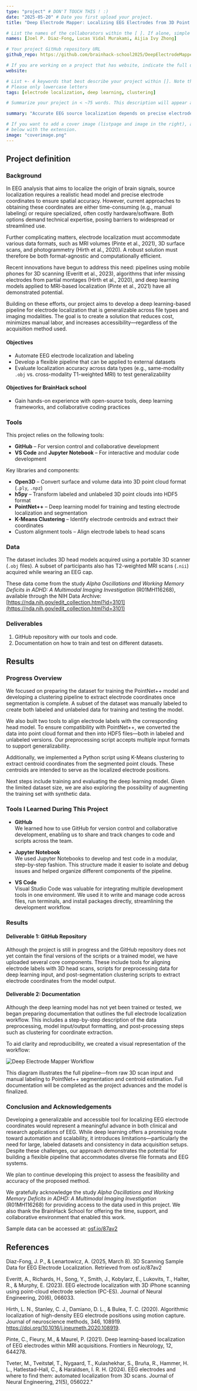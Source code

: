 ```yaml
---
type: "project" # DON'T TOUCH THIS ! :)
date: "2025-05-20" # Date you first upload your project.
title: "Deep Electrode Mapper: Localizing EEG Electrodes from 3D Point Clouds Using Deep Learning"

# List the names of the collaborators within the [ ]. If alone, simple put your name within []
names: [Joel P. Diaz-Fong, Lucas Vidal Murakami, Aijia Ivy Zhong]

# Your project GitHub repository URL
github_repo: https://github.com/brainhack-school2025/DeepElectrodeMapper

# If you are working on a project that has website, indicate the full url including "https://" below or leave it empty.
website:

# List +- 4 keywords that best describe your project within []. Note that the project summary also involves a number of key words. Those are listed on top of the [github repository](https://github.com/brainhack-school2023/JDaoust_project.git), click `manage topics`.
# Please only lowercase letters
tags: [electrode localization, deep learning, clustering]

# Summarize your project in < ~75 words. This description will appear at the top of your page and on the list page with other projects.

summary: "Accurate EEG source localization depends on precise electrode coordinates, yet current methods are often manual, costly, and technically demanding. *Deep Electrode Mapper* attempts to address this by applying deep learning to segment electrodes from 3D head models—derived from MRI or 3D scans—and localize their coordinates using clustering. Although the project remains incomplete, it demonstrates a proof-of-concept pipeline, and progress is documented in the public repository."

# If you want to add a cover image (listpage and image in the right), add it to your directory and indicate the name
# below with the extension.
image: "coverimage.png"
---
```

<!-- This is an html comment and this won't appear in the rendered page. You are now editing the "content" area, the core of your description. Everything that you can do in markdown is allowed below. We added a couple of comments to guide your through documenting your progress. -->

## Project definition

### Background

In EEG analysis that aims to localize the origin of brain signals, source localization requires a realistic head model and precise electrode coordinates to ensure spatial accuracy. However, current approaches to obtaining these coordinates are either time-consuming (e.g., manual labeling) or require specialized, often costly hardware/software. Both options demand technical expertise, posing barriers to widespread or streamlined use.

Further complicating matters, electrode localization must accommodate various data formats, such as MRI volumes (Pinte et al., 2021), 3D surface scans, and photogrammetry (Hirth et al., 2020). A robust solution must therefore be both format-agnostic and computationally efficient.

Recent innovations have begun to address this need: pipelines using mobile phones for 3D scanning (Everitt et al., 2023), algorithms that infer missing electrodes from partial montages (Hirth et al., 2020), and deep learning models applied to MRI-based localization (Pinte et al., 2021) have all demonstrated potential.

Building on these efforts, our project aims to develop a deep learning-based pipeline for electrode localization that is generalizable across file types and imaging modalities. The goal is to create a solution that reduces cost, minimizes manual labor, and increases accessibility—regardless of the acquisition method used.




#### Objectives
- Automate EEG electrode localization and labeling  
- Develop a flexible pipeline that can be applied to external datasets  
- Evaluate localization accuracy across data types (e.g., same-modality `.obj` vs. cross-modality T1-weighted MRI) to test generalizability  


#### Objectives for BrainHack school
- Gain hands-on experience with open-source tools, deep learning frameworks, and collaborative coding practices

### Tools

This project relies on the following tools:

- **GitHub** – For version control and collaborative development
- **VS Code** and **Jupyter Notebook** – For interactive and modular code development

Key libraries and components:

- **Open3D** – Convert surface and volume data into 3D point cloud format (`.ply`, `.npz`)
- **h5py** – Transform labeled and unlabeled 3D point clouds into HDF5 format
- **PointNet++** – Deep learning model for training and testing electrode localization and segmentation
- **K-Means Clustering** – Identify electrode centroids and extract their coordinates
- Custom alignment tools – Align electrode labels to head scans

### Data

The dataset includes 3D head models acquired using a portable 3D scanner (`.obj` files). A subset of participants also has T2-weighted MRI scans (`.nii`) acquired while wearing an EEG cap.

These data come from the study *Alpha Oscillations and Working Memory Deficits in ADHD: A Multimodal Imaging Investigation* (R01MH116268), available through the NIH Data Archive:  
[https://nda.nih.gov/edit_collection.html?id=3101](https://nda.nih.gov/edit_collection.html?id=3101)



### Deliverables

1. GitHub repository with our tools and code.
2. Documentation on how to train and test on different datasets.

## Results

### Progress Overview

We focused on preparing the dataset for training the PointNet++ model and developing a clustering pipeline to extract electrode coordinates once segmentation is complete. A subset of the dataset was manually labeled to create both labeled and unlabeled data for training and testing the model. 

We also built two tools to align electrode labels with the corresponding head model. To ensure compatibility with PointNet++, we converted the data into point cloud format and then into HDF5 files—both in labeled and unlabeled versions. Our preprocessing script accepts multiple input formats to support generalizability.

Additionally, we implemented a Python script using K-Means clustering to extract centroid coordinates from the segmented point clouds. These centroids are intended to serve as the localized electrode positions.

Next steps include training and evaluating the deep learning model. Given the limited dataset size, we are also exploring the possibility of augmenting the training set with synthetic data.


### Tools I Learned During This Project

- **GitHub**  
  We learned how to use GitHub for version control and collaborative development, enabling us to share and track changes to code and scripts across the team.

- **Jupyter Notebook**  
  We used Jupyter Notebooks to develop and test code in a modular, step-by-step fashion. This structure made it easier to isolate and debug issues and helped organize different components of the pipeline.

- **VS Code**  
  Visual Studio Code was valuable for integrating multiple development tools in one environment. We used it to write and manage code across files, run terminals, and install packages directly, streamlining the development workflow.


### Results

#### Deliverable 1: GitHub Repository

Although the project is still in progress and the GitHub repository does not yet contain the final versions of the scripts or a trained model, we have uploaded several core components. These include tools for aligning electrode labels with 3D head scans, scripts for preprocessing data for deep learning input, and post-segmentation clustering scripts to extract electrode coordinates from the model output.

#### Deliverable 2: Documentation

Although the deep learning model has not yet been trained or tested, we began preparing documentation that outlines the full electrode localization workflow. This includes a step-by-step description of the data preprocessing, model input/output formatting, and post-processing steps such as clustering for coordinate extraction.

To aid clarity and reproducibility, we created a visual representation of the workflow:

![Deep Electrode Mapper Workflow](workflow.png)

This diagram illustrates the full pipeline—from raw 3D scan input and manual labeling to PointNet++ segmentation and centroid estimation. Full documentation will be completed as the project advances and the model is finalized.


### Conclusion and Acknowledgements

Developing a generalizable and accessible tool for localizing EEG electrode coordinates would represent a meaningful advance in both clinical and research applications of EEG. While deep learning offers a promising route toward automation and scalability, it introduces limitations—particularly the need for large, labeled datasets and consistency in data acquisition setups. Despite these challenges, our approach demonstrates the potential for building a flexible pipeline that accommodates diverse file formats and EEG systems.

We plan to continue developing this project to assess the feasibility and accuracy of the proposed method.

We gratefully acknowledge the study *Alpha Oscillations and Working Memory Deficits in ADHD: A Multimodal Imaging Investigation* (R01MH116268) for providing access to the data used in this project. We also thank the BrainHack School for offering the time, support, and collaborative environment that enabled this work.

Sample data can be accessed at: [osf.io/87av2](https://osf.io/87av2)


## References

Diaz-Fong, J. P., & Lenartowicz, A. (2025, March 8). 3D Scanning Sample Data for EEG Electrode Localization. Retrieved from osf.io/87av2

Everitt, A., Richards, H., Song, Y., Smith, J., Kobylarz, E., Lukovits, T., Halter, R., & Murphy, E. (2023). EEG electrode localization with 3D iPhone scanning using point-cloud electrode selection (PC-ES). Journal of Neural Engineering, 20(6), 066033.

Hirth, L. N., Stanley, C. J., Damiano, D. L., & Bulea, T. C. (2020). Algorithmic localization of high-density EEG electrode positions using motion capture. Journal of neuroscience methods, 346, 108919. https://doi.org/10.1016/j.jneumeth.2020.108919.

Pinte, C., Fleury, M., & Maurel, P. (2021). Deep learning-based localization of EEG electrodes within MRI acquisitions. Frontiers in Neurology, 12, 644278.

Tveter, M., Tveitstøl, T., Nygaard, T., Kulashekhar, S., Bruña, R., Hammer, H. L., Hatlestad-Hall, C., & Haraldsen, I. R. H. (2024). EEG electrodes and where to find them: automated localization from 3D scans. Journal of Neural Engineering, 21(5), 056022."

